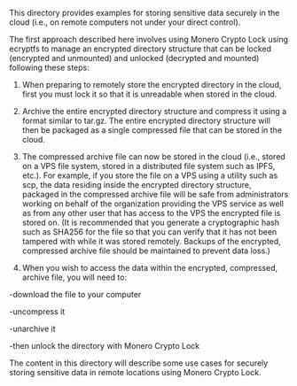 This directory provides examples for storing sensitive data securely in the cloud
(i.e., on remote computers not under your direct control).

The first approach described here involves using Monero Crypto Lock using ecryptfs to manage an encrypted directory structure that can be locked (encrypted and unmounted) and unlocked (decrypted and mounted) following these steps:

1. When preparing to remotely store the encrypted directory in the cloud, first you must lock it so that it is unreadable when stored in the cloud.

2. Archive the entire encrypted directory structure and compress it using a format similar to tar.gz. The entire encrypted directory structure will then be packaged as a single compressed file that can be stored in the cloud.

3. The compressed archive file can now be stored in the cloud (i.e., stored on a VPS file system, stored in a distributed file system such as IPFS, etc.). For example, if you store the file on a VPS using a utility such as scp, the data residing inside the encrypted directory structure, packaged in the compressed archive file will be safe from administrators working on behalf of the organization providing the VPS service as well as from any other user that has access to the VPS the encrypted file is stored on. (It is recommended that you generate a cryptographic hash such as SHA256 for the file so that you can verify that it has not been tampered with while it was stored remotely. Backups of the encrypted, compressed archive file should be maintained to prevent data loss.)

4. When you wish to access the data within the encrypted, compressed, archive file, you will need to:

-download the file to your computer

-uncompress it

-unarchive it

-then unlock the directory with Monero Crypto Lock

The content in this directory will describe some use cases for securely storing sensitive data in remote locations using Monero Crypto Lock.
